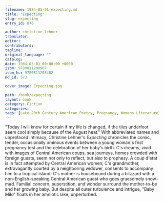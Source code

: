 ```yaml
---
filename: 1984-05-01-expecting.md
title: "Expecting"
slug: expecting
entry_id: 876

author: christine-lehner
translator: 
editor: 
contributors: 
tagline: 
original_language: ""
catalog: 
date: 1984-05-01 00:00:00 +0000 
isbn: 9780811208987
isbn_hc: 9780811208482
nd_id: 573

cover_image: Expecting.jpg

path: /book/expecting
layout: book
category: Fiction
categories: 
tags: [Late 20th Century American Poetry, Pregnancy, Womens Literature]
---
```

"Today I will know for certain if my life is changed, if the tiles underfoot seem cool simply because of the August heat." With abbreviated names and unprefaced intimacy, Christine Lehner's *Expecting* chronicles the comic, tender, occasionally ominous events between a young woman's first pregnancy test and the celebration of her baby's birth. C's dreams, vivid with images of Central American coups, sea journeys, homes crowded with foreign guests, seem not only to reflect, but also to prophesy. A coup d'etat is in fact attempted by Central American women; C's grandmother, extravagantly courted by a neighboring widower, consents to accompany him to a tropical island; C's mother is housebound during a blizzard with a non-English-speaking Central American guest who goes gruesomely snow-mad. Familial concern, superstition, and wonder surround the mother-to-be and her growing baby. But despite all outer turbulence and intrigue, "Baby Milo" floats in her amniotic lake, unperturbed.





